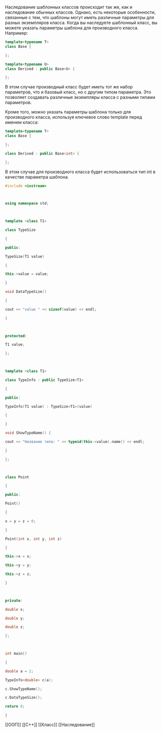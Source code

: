 Наследование шаблонных классов происходит так же, как и наследование обычных классов. Однако, есть некоторые особенности, связанные с тем, что шаблоны могут иметь различные параметры для разных экземпляров класса.
Когда вы наследуете шаблонный класс, вы можете указать параметры шаблона для производного класса. Например:

```c++
template<typename T>
class Base {

};

template<typename U>
class Derived : public Base<U> {

};
```
В этом случае производный класс будет иметь тот же набор параметров, что и базовый класс, но с другим типом параметра. Это позволяет создавать различные экземпляры класса с разными типами параметров.

Кроме того, можно указать параметры шаблона только для производного класса, используя ключевое слово template перед именем класса:
```c++
template<typename T>
class Base {

};

class Derived : public Base<int> {

};
```
В этом случае для производного класса будет использоваться тип int в качестве параметра шаблона.

```c++
#include <iostream>

  

using namespace std;

  

template <class T1>

class TypeSize

{

public:

TypeSize(T1 value)

{

this->value = value;

}

void DataTypeSize()

{

cout << "value " << sizeof(value) << endl;

}

  

protected:

T1 value;

};

  

template <class T1>

class TypeInfo : public TypeSize<T1>

{

public:

TypeInfo(T1 value) : TypeSize<T1>(value)

{

}

void ShowTypeName() {

cout << "Название типа: " << typeid(this->value).name() << endl;

}

};

  

class Point

{

public:

Point()

{

x = y = z = 0;

}

Point(int x, int y, int z)

{

this->x = x;

this->y = y;

this->z = z;

}

  

private:

double x;

double y;

double z;

};

  

int main()

{

double a = 2;

TypeInfo<double> c(a);

c.ShowTypeName();

c.DataTypeSize();

return 0;

}
```

[[ООП]] [[C++]] [[Класс]] [[Наследование]]